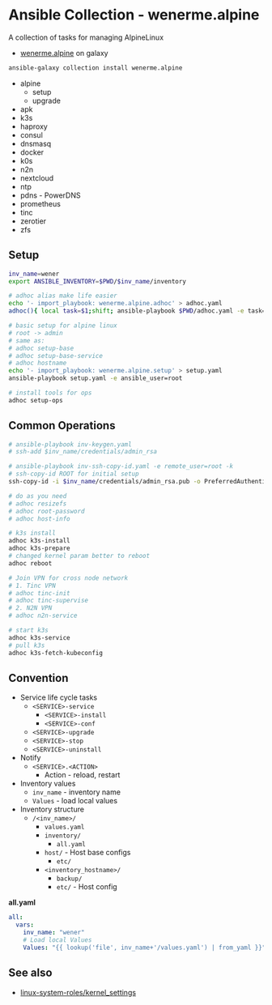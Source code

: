 # Ansible Collection - wenerme.alpine

A collection of tasks for managing AlpineLinux

- [wenerme.alpine](https://galaxy.ansible.com/wenerme/alpine) on galaxy

```bash
ansible-galaxy collection install wenerme.alpine
```

- alpine
  - setup
  - upgrade
- apk
- k3s
- haproxy
- consul
- dnsmasq
- docker
- k0s
- n2n
- nextcloud
- ntp
- pdns - PowerDNS
- prometheus
- tinc
- zerotier
- zfs

## Setup

```bash
inv_name=wener
export ANSIBLE_INVENTORY=$PWD/$inv_name/inventory

# adhoc alias make life easier
echo '- import_playbook: wenerme.alpine.adhoc' > adhoc.yaml
adhoc(){ local task=$1;shift; ansible-playbook $PWD/adhoc.yaml -e task=$task $*; }

# basic setup for alpine linux
# root -> admin
# same as:
# adhoc setup-base
# adhoc setup-base-service
# adhoc hostname
echo '- import_playbook: wenerme.alpine.setup' > setup.yaml
ansible-playbook setup.yaml -e ansible_user=root

# install tools for ops
adhoc setup-ops
```

## Common Operations

```bash
# ansible-playbook inv-keygen.yaml
# ssh-add $inv_name/credentials/admin_rsa

# ansible-playbook inv-ssh-copy-id.yaml -e remote_user=root -k
# ssh-copy-id ROOT for initial setup
ssh-copy-id -i $inv_name/credentials/admin_rsa.pub -o PreferredAuthentications=password -o PubkeyAuthentication=no root@192.168.1.1

# do as you need
# adhoc resizefs
# adhoc root-password
# adhoc host-info

# k3s install
adhoc k3s-install
adhoc k3s-prepare
# changed kernel param better to reboot
adhoc reboot

# Join VPN for cross node network
# 1. Tinc VPN
# adhoc tinc-init
# adhoc tinc-supervise
# 2. N2N VPN
# adhoc n2n-service

# start k3s
adhoc k3s-service
# pull k3s
adhoc k3s-fetch-kubeconfig
```

## Convention

- Service life cycle tasks
  - `<SERVICE>-service`
    - `<SERVICE>-install`
    - `<SERVICE>-conf`
  - `<SERVICE>-upgrade`
  - `<SERVICE>-stop`
  - `<SERVICE>-uninstall`
- Notify
  - `<SERVICE>.<ACTION>`
    - Action - reload, restart
- Inventory values
  - `inv_name` - inventory name
  - `Values` - load local values
- Inventory structure
  - `/<inv_name>/`
    - `values.yaml`
    - `inventory/`
      - `all.yaml`
    - `host/` - Host base configs
      - `etc/`
    - `<inventory_hostname>/`
      - `backup/`
      - `etc/` - Host config

**all.yaml**

```yaml
all:
  vars:
    inv_name: "wener"
    # Load local Values
    Values: "{{ lookup('file', inv_name+'/values.yaml') | from_yaml }}"
```

## See also

- [linux-system-roles/kernel_settings](https://github.com/linux-system-roles/kernel_settings)
